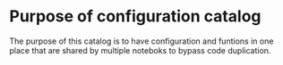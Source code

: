 # Purpose of configuration catalog
The purpose of this catalog is to have configuration and funtions in one place that are shared by multiple noteboks to bypass code duplication.